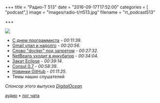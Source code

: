 +++
title = "Радио-Т 513"
date = "2016-09-17T17:52:00"
categories = [ "podcast",]
image = "images/radio-t/rt513.jpg"
filename = "rt_podcast513"

+++

![](https://radio-t.com/images/radio-t/rt513.jpg)

- [С днем программиста](https://en.wikipedia.org/wiki/Day_of_the_Programmer) - *00:11:39*.
- [Gmail упал и надолго](https://www.cnet.com/news/gmail-is-down-internationally-disrupting-work-flows/) - *00:20:56*.
- [Слово "docker" под запретом](https://www.andreas-jung.com/contents/dont-use-docker-in-github-repo-names-or-as-twitter-handle) - *00:27:32*.
- [NetBeans уходит в инкубатор](https://wiki.apache.org/incubator/NetBeansProposal) - *00:34:04*.
- [Закат Eclipse](http://movingfulcrum.com/the-fall-of-eclipse/) - *00:39:14*.
- [Consul 0.7](https://www.hashicorp.com/blog/consul-0-7.html) - *00:58:39*.
- [Новинки GitHub](https://github.com/blog/2256-a-whole-new-github-universe-announcing-new-tools-forums-and-features) - *01:11:25*.
- Темы наших слушателей

_Спонсор этого выпуска [DigitalOcean](https://do.co/radiot)_

[аудио](https://cdn.radio-t.com/rt_podcast513.mp3) • [лог чата](http://chat.radio-t.com/logs/radio-t-513.html)
<audio src="https://cdn.radio-t.com/rt_podcast513.mp3" preload="none"></audio>
